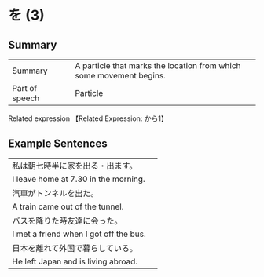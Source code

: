 # を (3)

## Summary

<table><tr>   <td>Summary<td>   <td>A particle that marks the location from which some movement begins.</td><tr><tr>   <td>Part of speech<td>   <td>Particle</td><tr></table><tr>   <td>Related expression<td>   <td>【Related Expression: から1】</td><tr></table></table>

## Example Sentences

<table><tr><td>私は朝七時半に家を出る・出ます。<td><tr><tr><td>I leave home at 7.30 in the morning.<td><tr><tr><td>汽車がトンネルを出た。<td><tr><tr><td>A train came out of the tunnel.<td><tr><tr><td>バスを降りた時友達に会った。<td><tr><tr><td>I met a friend when I got off the bus.<td><tr><tr><td>日本を離れて外国で暮らしている。<td><tr><tr><td>He left Japan and is living abroad.<td><tr></table>

